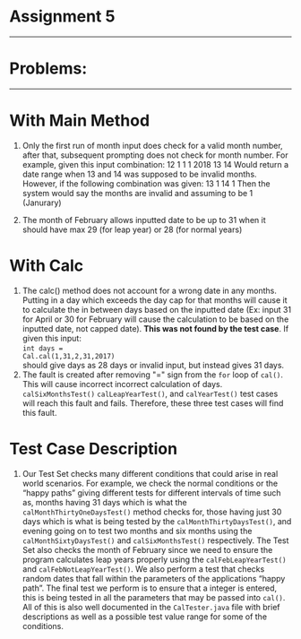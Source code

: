 # Assignment 5
-------------------------------------------------------------
# Problems:
------------------------------------------------------------
# With Main Method
1. Only the first run of month input does check for a valid month number, after that, subsequent prompting does not check for month number. For example, given this input combination:
12
1
1
1
2018
13
14
Would return a date range when 13 and 14 was supposed to be invalid months. However, if the following combination was given:
13
1
14
1
Then the system would say the months are invalid and assuming to be 1 (Janurary)

2. The month of February allows inputted date to be up to 31 when it should have max 29 (for leap year) or 28 (for normal years)

# With Calc
1. The calc() method does not account for a wrong date in any months. Putting in a day which exceeds the day cap for that months will cause it to calculate the in between days based on the inputted date (Ex: input 31 for April or 30 for February will cause the calculation to be based on the inputted date, not capped date). **This was not found by the test case**. If given this input:<br>
<code>int days = Cal.cal(1,31,2,31,2017)</code><br>
should give days as 28 days or invalid input, but instead gives 31 days.
2. The fault is created after removing "=" sign from the <code>for</code> loop of <code>cal()</code>. This will cause incorrect incorrect calculation of days. <code>calSixMonthsTest()</code> <code>calLeapYearTest()</code>, and <code>calYearTest()</code> test cases will reach this fault and fails. Therefore, these three test cases will find this fault.


# Test Case Description
1. Our Test Set checks many different conditions that could arise in real world scenarios. For example, we check the normal conditions or the “happy paths” giving different tests for different intervals of time such as, months having 31 days which is what the <code>calMonthThirtyOneDaysTest()</code> method checks for, those having just 30 days which is what is being tested by the <code>calMonthThirtyDaysTest()</code>, and evening going on to test two months and six months using the <code>calMonthSixtyDaysTest()</code> and <code>calSixMonthsTest()</code> respectively. The Test Set also checks the month of February since we need to ensure the program calculates leap years properly using the <code>calFebLeapYearTest()</code> and <code>calFebNotLeapYearTest()</code>. We also perform a test that checks random dates that fall within the parameters of the applications “happy path”. The final test we perform is to ensure that a integer is entered, this is being tested in all the parameters that may be passed into <code>cal()</code>. All of this is also well documented in the <code>CalTester.java</code> file with brief descriptions as well as a possible test value range for some of the conditions.

